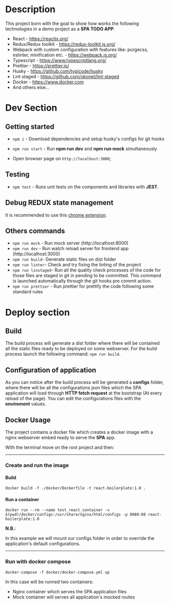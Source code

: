# Description

This project born with the goal to show how works the following technologies in a demo project as a **SPA TODO APP**:

* React - https://reactjs.org/
* Redux/Redux toolkit - https://redux-toolkit.js.org/
* Webpack with custom configuration with features like: purgecss, eslinter, minification etc. - https://webpack.js.org/
* Typescript - https://www.typescriptlang.org/
* Prettier - https://prettier.io/
* Husky - https://github.com/typicode/husky
* Lint staged - https://github.com/okonet/lint-staged
* Docker - https://www.docker.com
* And others else...



# Dev Section



## Getting started

- `npm i` - Download dependencies and setup husky's configs for git hooks

- `npm run start` - Run **npm run dev** and **npm run mock** simultaneously

- Open browser page on `http://localhost:3000`;

  

## Testing

- `npm test` - Runs unit tests on the components and libraries with **JEST**.

  

## Debug REDUX state management

It is recommended to use this [chrome extension](https://chrome.google.com/webstore/detail/redux-devtools/lmhkpmbekcpmknklioeibfkpmmfibljd?hl=it).



## Others commands

- `npm run mock` - Run mock server (http://localhost:8000)
- `npm run dev` - Run watch reload server for frontend app (http://localhost:3000)
- `npm run build`- Generate static files on dist folder
- `npm run linter`- Check and try fixing the linting of the project
- `npm run linstaged`- Run all the quality check processes of the code for those files are staged in git in pending to be committed. This command is launched automatically through the git hooks pre commit action.
- `npm run prettier` - Run prettier for prettify the code following some standard rules



# Deploy section



## Build

The build process will generate a dist folder where there will be contained all the static files ready to be deployed on some webserver.
For the build process launch the following command: `npm run build`.



## Configuration of application

As you can notice after the build process will be generated a **configs** folder, where there will be all the configurations json files which the SPA application will load through **HTTP fetch request** at the bootstrap (At every reload of the page). You can edit the configurations files with the **enviroment** values.



## Docker Usage
The project contains a docker file which creates a docker image with a nginx webserver embed ready to serve the **SPA** app.

With the terminal move on the root project and then:

<hr>

### **Create and run the image**

#### **Build**

`docker build -f ./docker/Dockerfile -t react-boilerplate:1.0 . `

#### **Run a container**

`docker run --rm --name test_react_container -v $(pwd)/docker/configs:/usr/share/nginx/html/configs -p 8080:80 react-boilerplate:1.0`

**N.B.**:

In this example we will mount our configs folder in order to override the application's default configurations.  

<hr>

### **Run with docker compose**

`docker-compose -f docker/docker-compose.yml up`

In this case will be runned two containers:

* Nginx container which serves the SPA application files
* Mock container will serves all application's mocked routes
